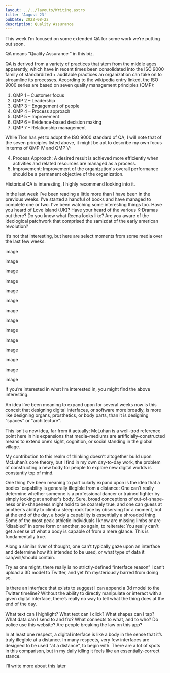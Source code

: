 ```yaml
---
layout: ../../layouts/Writing.astro
title: 'August 23'
pubDate: 2022-08-22
description: Quality Assurance
---
```


This week I’m focused on some extended QA for some work we’re putting out soon.

QA means “Quality Assurance ” in this biz.

QA is derived from a variety of practices that stem from the middle ages apparently, which have in recent times been consolidated into the ISO 9000 family of standardized + auditable practices an organization can take on to streamline its processes. According to the wikipedia entry linked, the ISO 9000 series are based on seven quality management principles (QMP):

1. QMP 1 – Customer focus
2. QMP 2 – Leadership
3. QMP 3 – Engagement of people
4. QMP 4 – Process approach
5. QMP 5 – Improvement
6. QMP 6 – Evidence-based decision making
7. QMP 7 – Relationship management

While Tlon has yet to adopt the ISO 9000 standard of QA, I will note that of the seven principles listed above, it might be apt to describe my own focus in terms of QMP IV and QMP V:

4. Process Approach: A desired result is achieved more efficiently when activities and related resources are managed as a process.
5. Improvement: Improvement of the organization's overall performance should be a permanent objective of the organization.

Historical QA is interesting, I highly recommend looking into it.

In the last week I’ve been reading a little more than I have been in the previous weeks. I’ve started a handful of books and have managed to complete one or two. I’ve been watching some interesting things too. Have you heard of Love Island (UK)? Have your heard of the various K-Dramas out there? Do you know what Reena looks like? Are you aware of the ideological patchwork that comprised the samizdat of the early american revolution?

It’s not that interesting, but here are select moments from some media over the last few weeks.

image

image

image

image

image

image

image

image

image

image

image

image

image

image

If you’re interested in what I’m interested in, you might find the above interesting.

An idea I’ve been meaning to expand upon for several weeks now is this conceit that designing digital interfaces, or software more broadly, is more like designing organs, prosthetics, or body parts, than it is designing “spaces” or "architecture".

This isn’t a new idea, far from it actually: McLuhan is a well-trod reference point here in his expansions that media–mediums are artificially-constructed means to extend one’s sight, cognition, or social standing in the global village.

My contribution to this realm of thinking doesn’t altogether build upon McLuhan’s core theory, but I find in my own day-to-day work, the problem of constructing a new body for people to explore new digital worlds is constantly top of mind.

One thing I’ve been meaning to particularly expand upon is the idea that a bodies’ capability is generally illegible from a distance: One can’t really determine whether someone is a professional dancer or trained fighter by simply looking at another's body. Sure, broad conceptions of out-of-shape-ness or in-shapeness might hold to be coarsely true, and one can guess at another's ability to climb a steep rock face by observing for a moment, but at the end of the day, a body's capability is essentially a shrouded thing. Some of the most peak-athletic individuals I know are missing limbs or are “disabled" in some form or another, so again, to reiterate: You really can't get a sense of what a body is capable of from a mere glance. This is fundamentally true.

Along a similar river of thought, one can’t typically gaze upon an interface and determine how it’s intended to be used, or what type of data it can/will/should contain.

Try as one might, there really is no strictly-defined “interface reason” I can’t upload a 3D model to Twitter, and yet I’m mysteriously barred from doing so.

Is there an interface that exists to suggest I can append a 3d model to the Twitter timeline? Without the ability to directly manipulate or interact with a given digital interface, there’s really no way to tell what the thing does at the end of the day.

What text can I highlight? What text can I click? What shapes can I tap? What data can I send to and fro? What connects to what, and to who? Do police use this website? Are people breaking the law on this app?

In at least one respect, a digital interface is like a body in the sense that it’s truly illegible at a distance. In many respects, very few interfaces are designed to be used “at a distance”, to begin with. There are a lot of spots in this comparison, but in my daily idling it feels like an essentially-correct stance.

I’ll write more about this later